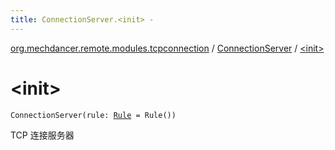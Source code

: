 ```yaml
---
title: ConnectionServer.<init> - 
---
```


[org.mechdancer.remote.modules.tcpconnection](../index.html) / [ConnectionServer](index.html) / [&lt;init&gt;](./-init-.html)

# &lt;init&gt;

`ConnectionServer(rule: `[`Rule`](../../org.mechdancer.remote.modules.group/-rule/index.html)` = Rule())`

TCP 连接服务器

